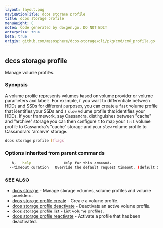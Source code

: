 ```yaml
---
layout: layout.pug
navigationTitle: dcos storage profile
title: dcos storage profile
menuWeight: 0
notes: Code generated by docgen.go, DO NOT EDIT
enterprise: true
beta: true
origin: github.com/mesosphere/dcos-storage/cli/pkg/cmd/cmd_profile.go
---
```

## dcos storage profile

Manage volume profiles.

### Synopsis

A volume profile represents volumes based on volume provider or volume
parameters and labels. For example, if you want to differentiate between HDDs
and SSDs for different purposes, you can create a `fast` volume profile that
identifies your SSDs and a `slow` volume profile that identifies your HDDs. If
your framework, say Cassandra, distinguishes between "cache" and "archive"
storage you can then configure it to map your `fast` volume profile to
Cassandra's "cache" storage and your `slow` volume profile to Cassandra's
"archive" storage.

```bash
dcos storage profile [flags]
```

### Options inherited from parent commands

```bash
  -h, --help               Help for this command.
  --timeout duration   Override the default request timeout. (default 55s)
```

### SEE ALSO

* [dcos storage](../)	 - Manage storage volumes, volume profiles and volume providers.
* [dcos storage profile create](./dcos-storage-profile-create/)	 - Create a volume profile.
* [dcos storage profile deactivate](./dcos-storage-profile-deactivate/)	 - Deactivate an active volume profile.
* [dcos storage profile list](./dcos-storage-profile-list/)	 - List volume profiles.
* [dcos storage profile reactivate](./dcos-storage-profile-reactivate/)	 - Activate a profile that has been deactivated.

